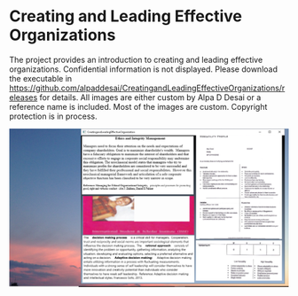 # Creating and Leading Effective Organizations

The project provides an introduction to creating and leading effective organizations. Confidential information is not displayed. Please download the executable in https://github.com/alpaddesai/CreatingandLeadingEffectiveOrganizations/releases for details. All images are either custom by Alpa D Desai or a reference name is included. Most of the images are custom. Copyright protection is in process. 

![image](CLEO.png)



